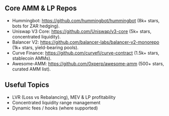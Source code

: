 ## Core AMM & LP Repos
- Hummingbot: https://github.com/hummingbot/hummingbot (8k+ stars, bots for ZAR hedging).
- Uniswap V3 Core: https://github.com/Uniswap/v3-core (5k+ stars, concentrated liquidity).
- Balancer V2: https://github.com/balancer-labs/balancer-v2-monorepo (1k+ stars, yield-bearing pools).
- Curve Finance: https://github.com/curvefi/curve-contract (1.5k+ stars, stablecoin AMMs).
- Awesome-AMM: https://github.com/0xperp/awesome-amm (500+ stars, curated AMM list).

## Useful Topics
- LVR (Loss vs Rebalancing), MEV & LP profitability
- Concentrated liquidity range management
- Dynamic fees / hooks (where supported)


